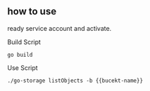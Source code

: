 ## how to use

ready service account and activate.  

Build Script

```
go build
```

Use Script

```
./go-storage listObjects -b {{bucekt-name}}
```
